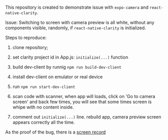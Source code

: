 This repository is created to demonstrate issue with `expo-camera` and `react-native-clarity`.

Issue: Switching to screen with camera preview is all white, without any components visible, randomly, if `react-native-clarity` is initialized.

Steps to reproduce:

1. clone repository;

2. set clarity project id in App.js: `initialize(...)` function

3. build dev-client by runnig `npm run build-dev-client`

4. install dev-client on emulator or real device

5. run `npm run start-dev-client`

6. scan code with scanner, when app will loads, click on 'Go to camera screen' and back few times, you will see that some times screen is whipe with no content inside.

7. comment out `initialize(...)` line. rebuild app, camera preview screen appears correctly all the time.

As the proof of the bug, there is a [screen record](screensecord-bug.mp4)
